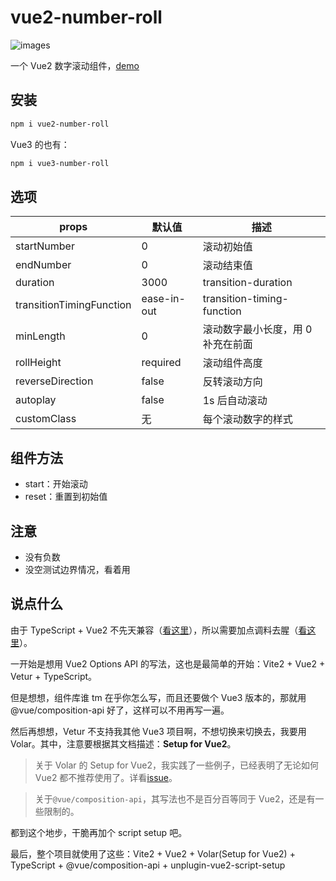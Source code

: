 # vue2-number-roll

![images](https://img.shields.io/badge/vue-2.6.14-brightgreen)

一个 Vue2 数字滚动组件，[demo](https://lvjiaxuan.github.io/vue-number-roll/index.html)

## 安装

```bash
npm i vue2-number-roll
```

Vue3 的也有：

```bash
npm i vue3-number-roll
```

## 选项

| props                    | 默认值      | 描述                              |
| ------------------------ | ----------- | --------------------------------- |
| startNumber              | 0           | 滚动初始值                        |
| endNumber                | 0           | 滚动结束值                        |
| duration                 | 3000        | transition-duration               |
| transitionTimingFunction | ease-in-out | transition-timing-function        |
| minLength                | 0           | 滚动数字最小长度，用 0 补充在前面 |
| rollHeight               | required    | 滚动组件高度                      |
| reverseDirection         | false       | 反转滚动方向                      |
| autoplay                 | false       | 1s 后自动滚动                     |
| customClass              | 无          | 每个滚动数字的样式                |

## 组件方法

- start：开始滚动
- reset：重置到初始值

## 注意

- 没有负数
- 没空测试边界情况，看着用

## 说点什么

由于 TypeScript + Vue2 不先天兼容（[看这里](https://www.zhihu.com/question/310485097/answer/591869966)），所以需要加点调料去腥（[看这里](https://cn.vuejs.org/v2/guide/typescript.html)）。

一开始是想用 Vue2 Options API 的写法，这也是最简单的开始：Vite2 + Vue2 + Vetur + TypeScript。

但是想想，组件库谁 tm 在乎你怎么写，而且还要做个 Vue3 版本的，那就用@vue/composition-api 好了，这样可以不用再写一遍。

然后再想想，Vetur 不支持我其他 Vue3 项目啊，不想切换来切换去，我要用 Volar。其中，注意要根据其文档描述：**Setup for Vue2**。

> 关于 Volar 的 Setup for Vue2，我实践了一些例子，已经表明了无论如何 Vue2 都不推荐使用了。详看[issue](https://github.com/johnsoncodehk/volar/issues/647#event-5543942889)。

> 关于`@vue/composition-api`，其写法也不是百分百等同于 Vue2，还是有一些限制的。

都到这个地步，干脆再加个 script setup 吧。

最后，整个项目就使用了这些：Vite2 + Vue2 + Volar(Setup for Vue2) + TypeScript + @vue/composition-api + unplugin-vue2-script-setup
